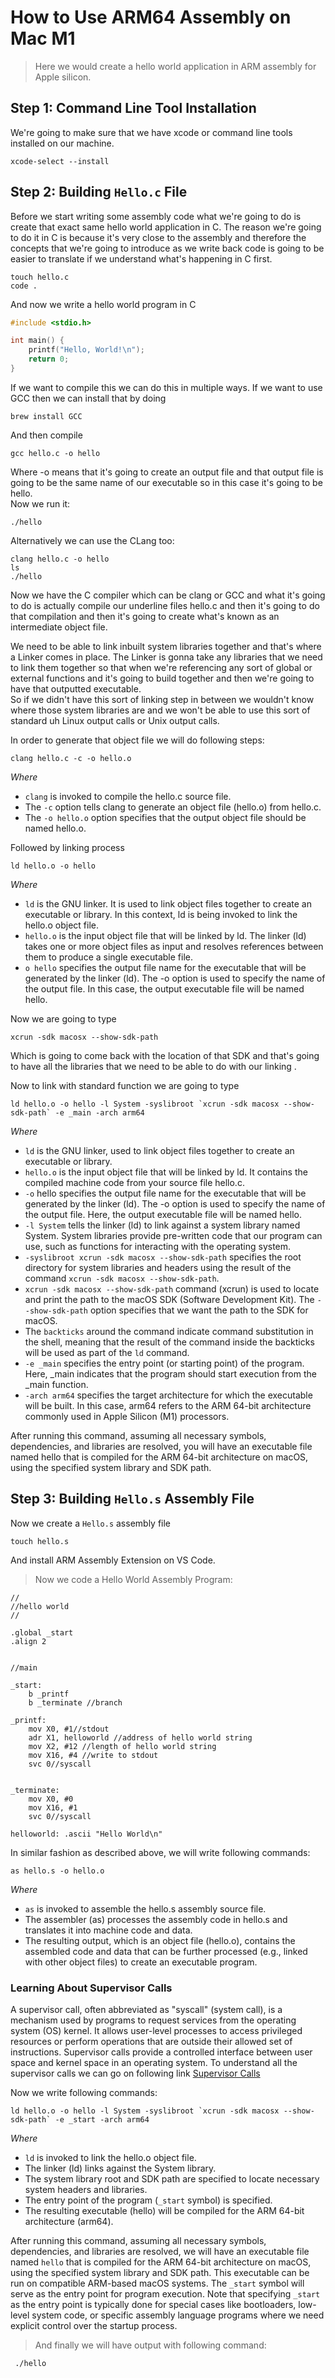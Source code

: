 # How to Use ARM64 Assembly on Mac M1

> Here we would create a hello world application in ARM assembly for Apple silicon.

## Step 1: Command Line Tool Installation

We're going to make sure that we have xcode or command line tools installed on our machine.

```Shell
xcode-select --install
```

## Step 2: Building `Hello.c` File

Before we start writing some assembly code what we're going to do is create that exact same hello world application in C. The reason we're going to do it in C is because it's very close to the assembly and therefore the concepts that we're going to introduce as we write back code is going to be easier to translate if we understand what's happening in C first.

```Shell
touch hello.c
code .

```

And now we write a hello world program in C

```C
#include <stdio.h>

int main() {
    printf("Hello, World!\n");
    return 0;
}

```

If we want to compile this we can do this in multiple ways. If we want to use GCC then we can install that by doing

```Shell
brew install GCC
```

And then compile

```Shell
gcc hello.c -o hello
```

Where -o means that it's going to create an output file and that output file is going to be the same name of our executable so in this case it's going to be hello.<br>
Now we run it:

```Shell
./hello
```

Alternatively we can use the CLang too:

```Shell
clang hello.c -o hello
ls
./hello
```

Now we have the C compiler which can be clang or GCC and what it's going to do is actually compile our underline files hello.c and then it's going to do that compilation and then it's going to create what's known as an intermediate object file.

We need to be able to link inbuilt system libraries together and that's where a Linker comes in place. The Linker is gonna take any libraries that we need to link them together so that when we're referencing any sort of global or external functions and it's going to build together and then we're going to have that outputted executable.<br>
So if we didn't have this sort of linking step in between we wouldn't know where those system libraries are and we won't be able to use this sort of standard uh Linux output calls or Unix output calls.

In order to generate that object file we will do following steps:

```Shell
clang hello.c -c -o hello.o
```

$Where$

- `clang` is invoked to compile the hello.c source file.
- The `-c` option tells clang to generate an object file (hello.o) from hello.c.
- The `-o hello.o` option specifies that the output object file should be named hello.o.

Followed by linking process

```Shell
ld hello.o -o hello
```

$Where$

- `ld` is the GNU linker. It is used to link object files together to create an executable or library. In this context, ld is being invoked to link the hello.o object file.
- `hello.o` is the input object file that will be linked by ld. The linker (ld) takes one or more object files as input and resolves references between them to produce a single executable file.
- `o hello` specifies the output file name for the executable that will be generated by the linker (ld). The -o option is used to specify the name of the output file. In this case, the output executable file will be named hello.

Now we are going to type

```Shell
xcrun -sdk macosx --show-sdk-path
```

Which is going to come back with the location of that SDK and that's going to have all the libraries that we need to be able to do with our linking .

Now to link with standard function we are going to type

```Shell
ld hello.o -o hello -l System -syslibroot `xcrun -sdk macosx --show-sdk-path` -e _main -arch arm64
```

$Where$

- `ld` is the GNU linker, used to link object files together to create an executable or library.
- `hello.o` is the input object file that will be linked by ld. It contains the compiled machine code from your source file hello.c.
- `-o` hello specifies the output file name for the executable that will be generated by the linker (ld). The -o option is used to specify the name of the output file. Here, the output executable file will be named hello.
- `-l System` tells the linker (ld) to link against a system library named System. System libraries provide pre-written code that our program can use, such as functions for interacting with the operating system.
- `-syslibroot xcrun -sdk macosx --show-sdk-path` specifies the root directory for system libraries and headers using the result of the command `xcrun -sdk macosx --show-sdk-path`.
- `xcrun -sdk macosx --show-sdk-path` command (xcrun) is used to locate and print the path to the macOS SDK (Software Development Kit). The `--show-sdk-path` option specifies that we want the path to the SDK for macOS.
- The `backticks` around the command indicate command substitution in the shell, meaning that the result of the command inside the backticks will be used as part of the `ld` command.
- `-e _main` specifies the entry point (or starting point) of the program. Here, \_main indicates that the program should start execution from the \_main function.
- `-arch arm64` specifies the target architecture for which the executable will be built. In this case, arm64 refers to the ARM 64-bit architecture commonly used in Apple Silicon (M1) processors.

After running this command, assuming all necessary symbols, dependencies, and libraries are resolved, you will have an executable file named hello that is compiled for the ARM 64-bit architecture on macOS, using the specified system library and SDK path.

## Step 3: Building `Hello.s` Assembly File

Now we create a `Hello.s` assembly file

```Shell
touch hello.s
```

And install ARM Assembly Extension on VS Code.

> Now we code a Hello World Assembly Program:

```Assembly
//
//hello world
//

.global _start
.align 2


//main

_start:
    b _printf
    b _terminate //branch

_printf:
    mov X0, #1//stdout
    adr X1, helloworld //address of hello world string
    mov X2, #12 //length of hello world string
    mov X16, #4 //write to stdout
    svc 0//syscall


_terminate:
    mov X0, #0
    mov X16, #1
    svc 0//syscall

helloworld: .ascii "Hello World\n"
```

In similar fashion as described above, we will write following commands:

```Shell
as hello.s -o hello.o
```

$Where$

- `as` is invoked to assemble the hello.s assembly source file.
- The assembler (as) processes the assembly code in hello.s and translates it into machine code and data.
- The resulting output, which is an object file (hello.o), contains the assembled code and data that can be further processed (e.g., linked with other object files) to create an executable program.

### Learning About Supervisor Calls

A supervisor call, often abbreviated as "syscall" (system call), is a mechanism used by programs to request services from the operating system (OS) kernel. It allows user-level processes to access privileged resources or perform operations that are outside their allowed set of instructions. Supervisor calls provide a controlled interface between user space and kernel space in an operating system.
To understand all the supervisor calls we can go on following link [Supervisor Calls](https://opensource.apple.com/source/xnu/xnu-1504.3.12/bsd/kern/syscalls.master)

Now we write following commands:

```Shell
ld hello.o -o hello -l System -syslibroot `xcrun -sdk macosx --show-sdk-path` -e _start -arch arm64
```

$Where$

- `ld` is invoked to link the hello.o object file.
- The linker (ld) links against the System library.
- The system library root and SDK path are specified to locate necessary system headers and libraries.
- The entry point of the program (`_start` symbol) is specified.
- The resulting executable (hello) will be compiled for the ARM 64-bit architecture (arm64).

After running this command, assuming all necessary symbols, dependencies, and libraries are resolved, we will have an executable file named `hello` that is compiled for the ARM 64-bit architecture on macOS, using the specified system library and SDK path. This executable can be run on compatible ARM-based macOS systems. The `_start` symbol will serve as the entry point for program execution. Note that specifying `_start` as the entry point is typically done for special cases like bootloaders, low-level system code, or specific assembly language programs where we need explicit control over the startup process.

> And finally we will have output with following command:

```Shell
 ./hello
```
